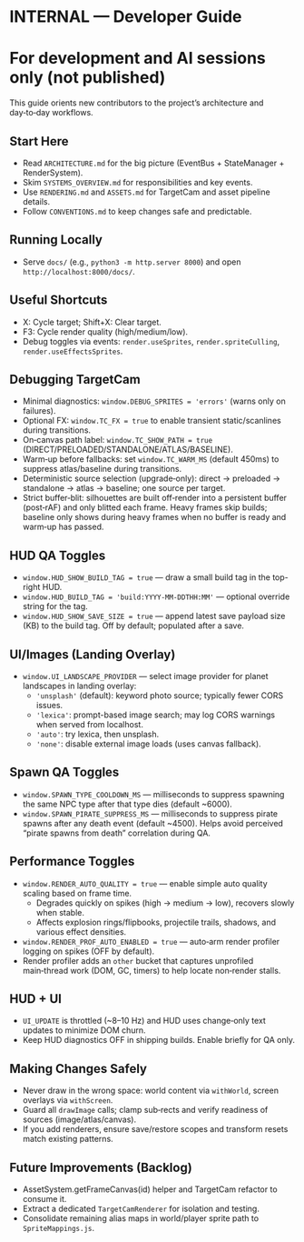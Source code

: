 # INTERNAL — Developer Guide
# For development and AI sessions only (not published)

This guide orients new contributors to the project’s architecture and day‑to‑day workflows.

## Start Here

- Read `ARCHITECTURE.md` for the big picture (EventBus + StateManager + RenderSystem).
- Skim `SYSTEMS_OVERVIEW.md` for responsibilities and key events.
- Use `RENDERING.md` and `ASSETS.md` for TargetCam and asset pipeline details.
- Follow `CONVENTIONS.md` to keep changes safe and predictable.

## Running Locally

- Serve `docs/` (e.g., `python3 -m http.server 8000`) and open `http://localhost:8000/docs/`.

## Useful Shortcuts

- X: Cycle target; Shift+X: Clear target.
- F3: Cycle render quality (high/medium/low).
- Debug toggles via events: `render.useSprites`, `render.spriteCulling`, `render.useEffectsSprites`.

## Debugging TargetCam

- Minimal diagnostics: `window.DEBUG_SPRITES = 'errors'` (warns only on failures).
- Optional FX: `window.TC_FX = true` to enable transient static/scanlines during transitions.
- On‑canvas path label: `window.TC_SHOW_PATH = true` (DIRECT/PRELOADED/STANDALONE/ATLAS/BASELINE).
- Warm‑up before fallbacks: set `window.TC_WARM_MS` (default 450ms) to suppress atlas/baseline during transitions.
- Deterministic source selection (upgrade‑only): direct → preloaded → standalone → atlas → baseline; one source per target.
 - Strict buffer‑blit: silhouettes are built off‑render into a persistent buffer (post‑rAF) and only blitted each frame. Heavy frames skip builds; baseline only shows during heavy frames when no buffer is ready and warm‑up has passed.

## HUD QA Toggles

- `window.HUD_SHOW_BUILD_TAG = true` — draw a small build tag in the top-right HUD.
- `window.HUD_BUILD_TAG = 'build:YYYY-MM-DDTHH:MM'` — optional override string for the tag.
- `window.HUD_SHOW_SAVE_SIZE = true` — append latest save payload size (KB) to the build tag. Off by default; populated after a save.

## UI/Images (Landing Overlay)

- `window.UI_LANDSCAPE_PROVIDER` — select image provider for planet landscapes in landing overlay:
  - `'unsplash'` (default): keyword photo source; typically fewer CORS issues.
  - `'lexica'`: prompt-based image search; may log CORS warnings when served from localhost.
  - `'auto'`: try lexica, then unsplash.
  - `'none'`: disable external image loads (uses canvas fallback).

## Spawn QA Toggles

- `window.SPAWN_TYPE_COOLDOWN_MS` — milliseconds to suppress spawning the same NPC type after that type dies (default ~6000).
- `window.SPAWN_PIRATE_SUPPRESS_MS` — milliseconds to suppress pirate spawns after any death event (default ~4500). Helps avoid perceived “pirate spawns from death” correlation during QA.

## Performance Toggles

- `window.RENDER_AUTO_QUALITY = true` — enable simple auto quality scaling based on frame time.
  - Degrades quickly on spikes (high → medium → low), recovers slowly when stable.
  - Affects explosion rings/flipbooks, projectile trails, shadows, and various effect densities.
 - `window.RENDER_PROF_AUTO_ENABLED = true` — auto‑arm render profiler logging on spikes (OFF by default).
 - Render profiler adds an `other` bucket that captures unprofiled main‑thread work (DOM, GC, timers) to help locate non‑render stalls.

## HUD + UI

- `UI_UPDATE` is throttled (~8–10 Hz) and HUD uses change‑only text updates to minimize DOM churn.
- Keep HUD diagnostics OFF in shipping builds. Enable briefly for QA only.

## Making Changes Safely

- Never draw in the wrong space: world content via `withWorld`, screen overlays via `withScreen`.
- Guard all `drawImage` calls; clamp sub‑rects and verify readiness of sources (image/atlas/canvas).
- If you add renderers, ensure save/restore scopes and transform resets match existing patterns.

## Future Improvements (Backlog)

- AssetSystem.getFrameCanvas(id) helper and TargetCam refactor to consume it.
- Extract a dedicated `TargetCamRenderer` for isolation and testing.
- Consolidate remaining alias maps in world/player sprite path to `SpriteMappings.js`.
